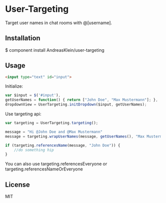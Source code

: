 
# User-Targeting

Target user names in chat rooms with @[username].

## Installation

$ component install AndreasKlein/user-targeting

## Usage

```html
<input type="text" id="input">
```
Initialize:
```js
var $input = $('#input'),
getUserNames = function() { return ["John Doe", "Max Mustermann"]; },
dropdownView = UserTargeting.initDropdown($input, getUserNames);
```

Use targeting api:
```js
var targeting = UserTargeting.targeting();

message = "Hi @John Doe and @Max Mustermann"
message = targeting.wrapUserNames(message, getUserNames(), "Max Mustermann");

if (targeting.referencesName(message, "John Doe")) {
	//do something hip
}
```
You can also use targeting.referencesEveryone or targeting.referencesNameOrEveryone

## License

MIT